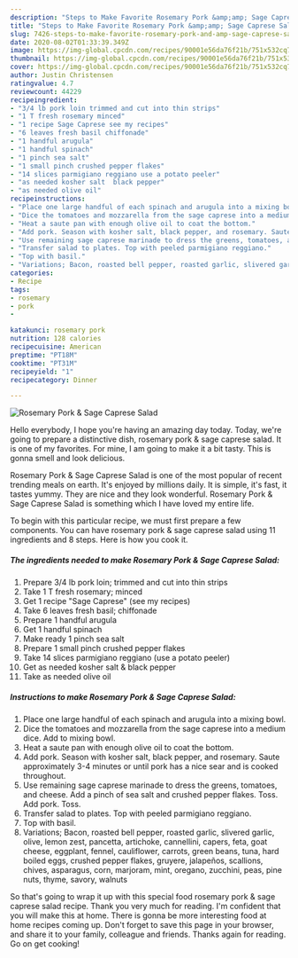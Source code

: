 ```yaml
---
description: "Steps to Make Favorite Rosemary Pork &amp;amp; Sage Caprese Salad"
title: "Steps to Make Favorite Rosemary Pork &amp;amp; Sage Caprese Salad"
slug: 7426-steps-to-make-favorite-rosemary-pork-and-amp-sage-caprese-salad
date: 2020-08-02T01:33:39.349Z
image: https://img-global.cpcdn.com/recipes/90001e56da76f21b/751x532cq70/rosemary-pork-sage-caprese-salad-recipe-main-photo.jpg
thumbnail: https://img-global.cpcdn.com/recipes/90001e56da76f21b/751x532cq70/rosemary-pork-sage-caprese-salad-recipe-main-photo.jpg
cover: https://img-global.cpcdn.com/recipes/90001e56da76f21b/751x532cq70/rosemary-pork-sage-caprese-salad-recipe-main-photo.jpg
author: Justin Christensen
ratingvalue: 4.7
reviewcount: 44229
recipeingredient:
- "3/4 lb pork loin trimmed and cut into thin strips"
- "1 T fresh rosemary minced"
- "1 recipe Sage Caprese see my recipes"
- "6 leaves fresh basil chiffonade"
- "1 handful arugula"
- "1 handful spinach"
- "1 pinch sea salt"
- "1 small pinch crushed pepper flakes"
- "14 slices parmigiano reggiano use a potato peeler"
- "as needed kosher salt  black pepper"
- "as needed olive oil"
recipeinstructions:
- "Place one large handful of each spinach and arugula into a mixing bowl."
- "Dice the tomatoes and mozzarella from the sage caprese into a medium dice. Add to mixing bowl."
- "Heat a saute pan with enough olive oil to coat the bottom."
- "Add pork. Season with kosher salt, black pepper, and rosemary. Saute approximately 3-4 minutes or until pork has a nice sear and is cooked throughout."
- "Use remaining sage caprese marinade to dress the greens, tomatoes, and cheese. Add a pinch of sea salt and crushed pepper flakes. Toss. Add pork. Toss."
- "Transfer salad to plates. Top with peeled parmigiano reggiano."
- "Top with basil."
- "Variations; Bacon, roasted bell pepper, roasted garlic, slivered garlic, olive, lemon zest, pancetta, artichoke, cannellini, capers, feta, goat cheese, eggplant, fennel, cauliflower, carrots, green beans, tuna, hard boiled eggs, crushed pepper flakes, gruyere, jalapeños, scallions, chives, asparagus, corn, marjoram, mint, oregano, zucchini, peas, pine nuts, thyme, savory, walnuts"
categories:
- Recipe
tags:
- rosemary
- pork
- 

katakunci: rosemary pork  
nutrition: 128 calories
recipecuisine: American
preptime: "PT18M"
cooktime: "PT31M"
recipeyield: "1"
recipecategory: Dinner

---
```



![Rosemary Pork &amp; Sage Caprese Salad](https://img-global.cpcdn.com/recipes/90001e56da76f21b/751x532cq70/rosemary-pork-sage-caprese-salad-recipe-main-photo.jpg)

Hello everybody, I hope you're having an amazing day today. Today, we're going to prepare a distinctive dish, rosemary pork &amp; sage caprese salad. It is one of my favorites. For mine, I am going to make it a bit tasty. This is gonna smell and look delicious.

Rosemary Pork &amp; Sage Caprese Salad is one of the most popular of recent trending meals on earth. It's enjoyed by millions daily. It is simple, it's fast, it tastes yummy. They are nice and they look wonderful. Rosemary Pork &amp; Sage Caprese Salad is something which I have loved my entire life.




To begin with this particular recipe, we must first prepare a few components. You can have rosemary pork &amp; sage caprese salad using 11 ingredients and 8 steps. Here is how you cook it.

<!--inarticleads1-->

##### The ingredients needed to make Rosemary Pork &amp; Sage Caprese Salad:

1. Prepare 3/4 lb pork loin; trimmed and cut into thin strips
1. Take 1 T fresh rosemary; minced
1. Get 1 recipe &#34;Sage Caprese&#34; (see my recipes)
1. Take 6 leaves fresh basil; chiffonade
1. Prepare 1 handful arugula
1. Get 1 handful spinach
1. Make ready 1 pinch sea salt
1. Prepare 1 small pinch crushed pepper flakes
1. Take 14 slices parmigiano reggiano (use a potato peeler)
1. Get as needed kosher salt &amp; black pepper
1. Take as needed olive oil




<!--inarticleads2-->

##### Instructions to make Rosemary Pork &amp; Sage Caprese Salad:

1. Place one large handful of each spinach and arugula into a mixing bowl.
1. Dice the tomatoes and mozzarella from the sage caprese into a medium dice. Add to mixing bowl.
1. Heat a saute pan with enough olive oil to coat the bottom.
1. Add pork. Season with kosher salt, black pepper, and rosemary. Saute approximately 3-4 minutes or until pork has a nice sear and is cooked throughout.
1. Use remaining sage caprese marinade to dress the greens, tomatoes, and cheese. Add a pinch of sea salt and crushed pepper flakes. Toss. Add pork. Toss.
1. Transfer salad to plates. Top with peeled parmigiano reggiano.
1. Top with basil.
1. Variations; Bacon, roasted bell pepper, roasted garlic, slivered garlic, olive, lemon zest, pancetta, artichoke, cannellini, capers, feta, goat cheese, eggplant, fennel, cauliflower, carrots, green beans, tuna, hard boiled eggs, crushed pepper flakes, gruyere, jalapeños, scallions, chives, asparagus, corn, marjoram, mint, oregano, zucchini, peas, pine nuts, thyme, savory, walnuts




So that's going to wrap it up with this special food rosemary pork &amp; sage caprese salad recipe. Thank you very much for reading. I'm confident that you will make this at home. There is gonna be more interesting food at home recipes coming up. Don't forget to save this page in your browser, and share it to your family, colleague and friends. Thanks again for reading. Go on get cooking!
